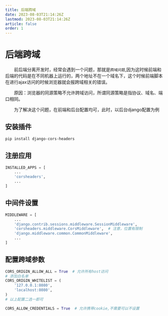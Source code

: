 ```yaml
---
title: 后端跨域
date: 2023-08-03T21:14:26Z
lastmod: 2023-08-03T21:14:26Z
article: false
order: 1
---
```


# 后端跨域

　　前后端分离开发时，经常会遇到一个问题，那就是`跨域问题`,因为这时候前端和后端的代码是在不同机器上运行的，两个地址不在一个域名下，这个时候前端脚本在进行ajax访问的时候浏览器就会报跨域相关的错误。

　　原因：浏览器的同源策略不允许跨域访问，所谓同源策略是指协议、域名、端口相同。

　　为了解决这个问题，在前端和后台配置均可，此时，以后台django配置为例

## 安装插件

```bash
pip install django-cors-headers
```

## 注册应用

```python
INSTALLED_APPS = [
    ...
    'corsheaders',
    ...
]
```

## 中间件设置

```python
MIDDLEWARE = [
    ...
    'django.contrib.sessions.middleware.SessionMiddleware',
    'corsheaders.middleware.CorsMiddleware',  # 注意，位置有限制
    'django.middleware.common.CommonMiddleware',
    ...
]
```

## 配置跨域参数

```python
CORS_ORIGIN_ALLOW_ALL = True  # 允许所有host访问
# 添加白名单
CORS_ORIGIN_WHITELIST = (
    '127.0.0.1:8080',
    'localhost:8080',
)
# 以上配置二选一即可

CORS_ALLOW_CREDENTIALS = True  # 允许携带cookie,不需要可以不设置
`````

